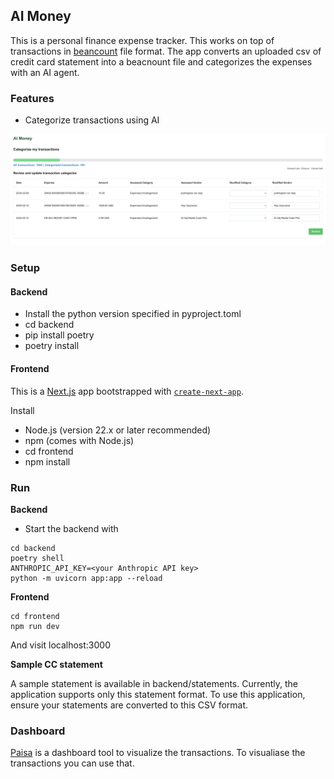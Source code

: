 ## AI Money

This is a personal finance expense tracker. This works on top of transactions in [beancount](https://beancount.github.io/) file format.
The app converts an uploaded csv of credit card statement into a beacnount file and categorizes the expenses with an AI agent.

### Features
- Categorize transactions using AI

![AI money categorize demo](ai-money-categorize.png)

### Setup

#### Backend
- Install the python version specified in pyproject.toml
- cd backend
- pip install poetry
- poetry install

#### Frontend
This is a [Next.js](https://nextjs.org) app bootstrapped with [`create-next-app`](https://nextjs.org/docs/app/api-reference/cli/create-next-app).

Install
- Node.js (version 22.x or later recommended)
- npm (comes with Node.js)
- cd frontend
- npm install

### Run

**Backend**
- Start the backend with
```
cd backend
poetry shell
ANTHROPIC_API_KEY=<your Anthropic API key>
python -m uvicorn app:app --reload
```

**Frontend**
```
cd frontend
npm run dev
```

And visit localhost:3000

**Sample CC statement**

A sample statement is available in backend/statements. Currently, the application supports only this statement format. To use this application, ensure your statements are converted to this CSV format.


### Dashboard

[Paisa](https://paisa.fyi/) is a dashboard tool to visualize the transactions. To visualiase the transactions you can use that.
